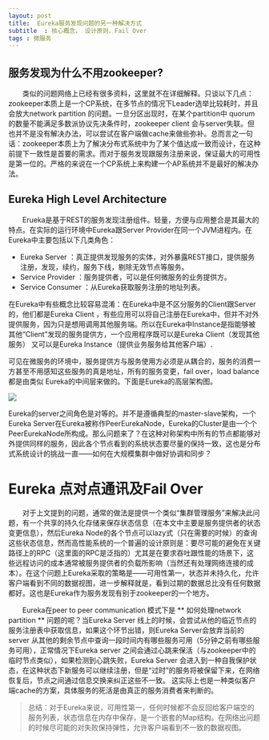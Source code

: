 ```yaml
---
layout: post
title:  Eureka服务发现问题的另一种解决方式
subtitle  : 核心概念， 设计原则，Fail Over
tags : 微服务
---
```


## 服务发现为什么不用zookeeper?

&emsp;&emsp;类似的问题网络上已经有很多资料，这里就不在详细解释。只谈以下几点： zookeeper本质上是一个CP系统，在多节点的情况下Leader选举比较耗时，并且会放大network partition 的问题。一旦分区出现时，在某个partition中 quorum 的数量不能满足多数派协议先决条件时，zookeeper client 会与server失联。但也并不是没有解决办法，可以尝试在客户端做cache来做些弥补。总而言之一句话：zookeeper本质上为了解决分布式系统中为了某个值达成一致而设计，在这种前提下一致性是首要的需求。而对于服务发现跟服务注册来说，保证最大的可用性是第一位的。严格的来说在一个CP系统上来构建一个AP系统并不是最好的解决办法。

## Eureka High Level Architecture

&emsp;&emsp;Erueka是基于REST的服务发现注册组件。轻量，方便与应用整合是其最大的特点。在实际的运行环境中Eureka跟Server Provider在同一个JVM进程内。在Eureka中主要包括以下几类角色：
*  Eureka Server ：真正提供发现服务的实体，对外暴露REST接口，提供服务注册，发现，续约，服务下线，剔除无效节点等服务。
*  Service Provider ：服务提供者，可以是任何微服务的业务提供方。
*  Service Consumer ：从Eureka获取服务注册的地址列表。

在Eureka中有些概念比较容易混淆：在Eureka中是不区分服务的Client跟Server的，他们都是Eureka Client ，有些应用可以将自己注册在Eureka中，但并不对外提供服务，因为只是想用调用其他服务端。所以在Eureka中Instance是指能够被其他“Client”发现的服务提供方，一个应用程序既可以是Eureka Client（发现其他服务）
又可以是Eureka Instance（提供业务服务给其他客户端）.

可见在微服务的环境中，服务提供方与服务使用方必须是从耦合的，服务的消费一方甚至不用感知这些服务的真是地址，所有的服务变更，fail over，load balance 都是由类似
Eureka的中间层来做的。下面是Eureka的高层架构图。

![](https://raw.githubusercontent.com/pangzhenzhou/pzz-github-pages-blog/gh-pages/public/image/eureka_architecture.png)

Eureka的server之间角色是对等的。并不是遵循典型的master-slave架构，一个Eureka Server在Eureka被称作PeerEurekaNode，Eureka的Cluster是由一个个PeerEurekaNode所构成。那么问题来了？在这种对称架构中所有的节点都能够对外提供同样的服务，因此各个节点看到的系统状态要尽量的保持一致，这也是分布式系统设计的挑战一直——如何在大规模集群中做好协调和同步？

# Eureka 点对点通讯及Fail Over

&emsp;&emsp;对于上文提到的问题，通常的做法是提供一个类似“集群管理服务”来解决此问题，有一个共享的持久化存储来保存状态信息（在本文中主要是服务提供者的状态变更信息），然后Eureka Node的各个节点可以lazy式（只在需要的时候）的查询这些状态信息，然而高性能系统的一个普遍的设计原则是：要尽可能的避免在关键路径上的RPC（这里面的RPC是泛指的）尤其是在要求吞吐跟性能的场景下，这些远程访问的成本通常被服务提供者的负载所影响（当然还有处理网络连接的成本）。在这个问题上Eureka采取的策略是——可用性第一，状态并未持久化，允许客户端看到不同的数据视图，进一步解释就是，看到过期的数据总比没有任何数据都好。这也是Eureka作为服务发现有别于zookeeper的一个地方。

&emsp;&emsp;Eureka在peer to peer communication 模式下是 ** 如何处理network partition ** 问题的呢？当Eureka Server 线上的时候，会尝试从他的临近节点的服务注册表中获取信息，如果这个环节出错，则Eureka Server会放弃当前的server 从其他的剩余节点中查询一段时间内有哪些服务可用（5分钟之前有哪些服务可用），正常情况下Eureka server 之间会通过心跳来保活（与zookeeper中的临时节点类似），如果检测到心跳失败，Eureka Server 会进入到一种自我保护状态，在这种状态下新服务可以继续注册，但是“过时”的服务将被保留下来，在网络恢复后，节点之间通过信息交换来纠正这些不一致。 这实际上也是一种类似客户端cache的方案，具体服务的死活是由真正的服务消费者来判断的。


>  总结：对于Eureka来说，可用性第一，任何时候都不会反回给客户端空的服务列表，状态信息在内存中保存，是一个嵌套的Map结构。在网络出问题的时候尽可能的对失败保持弹性，允许客户端看到不一致的数据视图。
